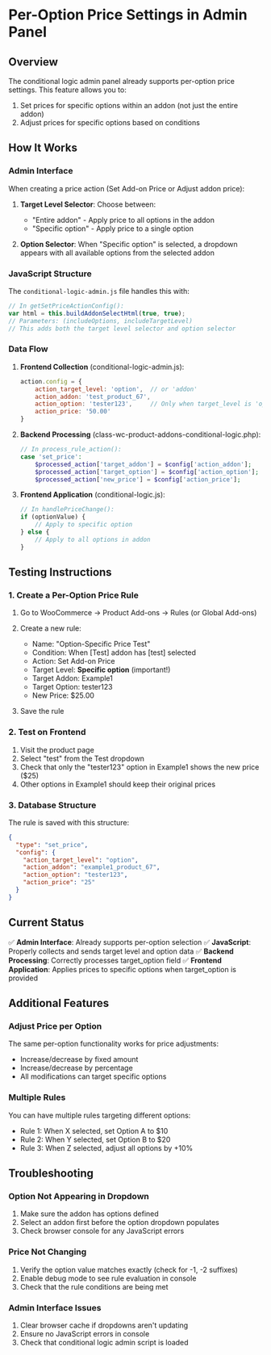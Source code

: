 # Per-Option Price Settings in Admin Panel

## Overview

The conditional logic admin panel already supports per-option price settings. This feature allows you to:

1. Set prices for specific options within an addon (not just the entire addon)
2. Adjust prices for specific options based on conditions

## How It Works

### Admin Interface

When creating a price action (Set Add-on Price or Adjust addon price):

1. **Target Level Selector**: Choose between:
   - "Entire addon" - Apply price to all options in the addon
   - "Specific option" - Apply price to a single option

2. **Option Selector**: When "Specific option" is selected, a dropdown appears with all available options from the selected addon

### JavaScript Structure

The `conditional-logic-admin.js` file handles this with:

```javascript
// In getSetPriceActionConfig():
var html = this.buildAddonSelectHtml(true, true);
// Parameters: (includeOptions, includeTargetLevel)
// This adds both the target level selector and option selector
```

### Data Flow

1. **Frontend Collection** (conditional-logic-admin.js):
   ```javascript
   action.config = {
       action_target_level: 'option',  // or 'addon'
       action_addon: 'test_product_67',
       action_option: 'tester123',     // Only when target_level is 'option'
       action_price: '50.00'
   }
   ```

2. **Backend Processing** (class-wc-product-addons-conditional-logic.php):
   ```php
   // In process_rule_action():
   case 'set_price':
       $processed_action['target_addon'] = $config['action_addon'];
       $processed_action['target_option'] = $config['action_option'];
       $processed_action['new_price'] = $config['action_price'];
   ```

3. **Frontend Application** (conditional-logic.js):
   ```javascript
   // In handlePriceChange():
   if (optionValue) {
       // Apply to specific option
   } else {
       // Apply to all options in addon
   }
   ```

## Testing Instructions

### 1. Create a Per-Option Price Rule

1. Go to WooCommerce → Product Add-ons → Rules (or Global Add-ons)
2. Create a new rule:
   - Name: "Option-Specific Price Test"
   - Condition: When [Test] addon has [test] selected
   - Action: Set Add-on Price
   - Target Level: **Specific option** (important!)
   - Target Addon: Example1
   - Target Option: tester123
   - New Price: $25.00

3. Save the rule

### 2. Test on Frontend

1. Visit the product page
2. Select "test" from the Test dropdown
3. Check that only the "tester123" option in Example1 shows the new price ($25)
4. Other options in Example1 should keep their original prices

### 3. Database Structure

The rule is saved with this structure:
```json
{
  "type": "set_price",
  "config": {
    "action_target_level": "option",
    "action_addon": "example1_product_67",
    "action_option": "tester123",
    "action_price": "25"
  }
}
```

## Current Status

✅ **Admin Interface**: Already supports per-option selection
✅ **JavaScript**: Properly collects and sends target level and option data
✅ **Backend Processing**: Correctly processes target_option field
✅ **Frontend Application**: Applies prices to specific options when target_option is provided

## Additional Features

### Adjust Price per Option

The same per-option functionality works for price adjustments:
- Increase/decrease by fixed amount
- Increase/decrease by percentage
- All modifications can target specific options

### Multiple Rules

You can have multiple rules targeting different options:
- Rule 1: When X selected, set Option A to $10
- Rule 2: When Y selected, set Option B to $20
- Rule 3: When Z selected, adjust all options by +10%

## Troubleshooting

### Option Not Appearing in Dropdown

1. Make sure the addon has options defined
2. Select an addon first before the option dropdown populates
3. Check browser console for any JavaScript errors

### Price Not Changing

1. Verify the option value matches exactly (check for -1, -2 suffixes)
2. Enable debug mode to see rule evaluation in console
3. Check that the rule conditions are being met

### Admin Interface Issues

1. Clear browser cache if dropdowns aren't updating
2. Ensure no JavaScript errors in console
3. Check that conditional logic admin script is loaded
